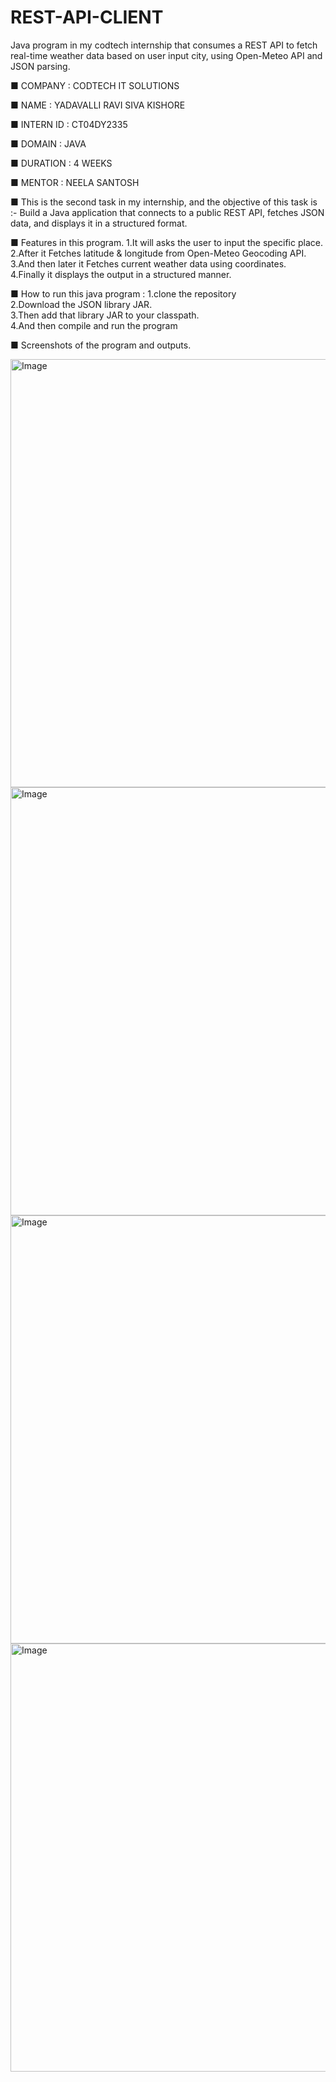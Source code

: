 # REST-API-CLIENT
Java program in my codtech internship that consumes a REST API to fetch real-time weather data based on user input city, using Open-Meteo API and JSON parsing.

■ COMPANY : CODTECH IT SOLUTIONS

■ NAME    : YADAVALLI RAVI SIVA KISHORE

■ INTERN ID : CT04DY2335

■ DOMAIN : JAVA

■ DURATION : 4 WEEKS

■ MENTOR : NEELA SANTOSH

■ This is the second task in my internship, and the objective of this task is :- Build a Java application that connects to a public REST API, fetches JSON data, and displays it in a structured format.

■ Features in this program.
1.It will asks the user to input the specific place.  
2.After it Fetches latitude & longitude from Open-Meteo Geocoding API.  
3.And then later it Fetches current weather data using coordinates.  
4.Finally it displays the output in a structured manner.  

■ How to run this java program : 
1.clone the repository  
2.Download the JSON library JAR.  
3.Then add that library JAR to your classpath.  
4.And then compile and run the program

■ Screenshots of the program and outputs.

<img width="1366" height="685" alt="Image" src="https://github.com/user-attachments/assets/dfebbc57-ff1b-42b7-8e9a-b6fb0215a3b5" />

<img width="1366" height="685" alt="Image" src="https://github.com/user-attachments/assets/e6662204-c4a3-405b-906a-88384df849d2" />

<img width="1366" height="685" alt="Image" src="https://github.com/user-attachments/assets/d03a3aba-3469-4545-a16c-2f810f603fe9" />

<img width="1366" height="685" alt="Image" src="https://github.com/user-attachments/assets/24dc750d-a845-4750-8795-b537eed8758a" />
